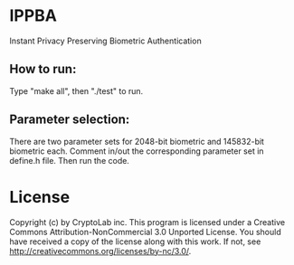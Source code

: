 # IPPBA
Instant Privacy Preserving Biometric Authentication

## How to run:

Type "make all", then "./test" to run.

## Parameter selection: 
There are two parameter sets for 2048-bit biometric and 145832-bit biometric each.
Comment in/out the corresponding parameter set in define.h file.
Then run the code.


# License
Copyright (c) by CryptoLab inc. This program is licensed under a Creative Commons Attribution-NonCommercial 3.0 Unported License. You should have received a copy of the license along with this work. If not, see http://creativecommons.org/licenses/by-nc/3.0/.
